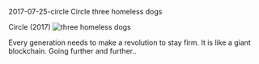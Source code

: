 2017-07-25-circle
Circle
three homeless dogs

Circle (2017)
![three homeless dogs](/posts/2017-07-25-circle.jpg)

Every generation needs to make a revolution to stay firm.
It is like a giant blockchain. Going further and further..
